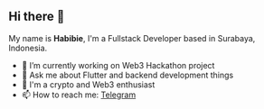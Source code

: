 ## Hi there 👋

My name is **Habibie**, I'm a Fullstack Developer based in Surabaya, Indonesia.

- 🔭 I’m currently working on Web3 Hackathon project
- 💬 Ask me about Flutter and backend development things
- 🔭 I'm a crypto and Web3 enthusiast
- 📫 How to reach me: [Telegram](https://t.me/Oxb3e)

<!--
**mrhabibie/mrhabibie** is a ✨ _special_ ✨ repository because its `README.md` (this file) appears on your GitHub profile.

Here are some ideas to get you started:

- 🔭 I’m currently working on ...
- 🌱 I’m currently learning ...
- 👯 I’m looking to collaborate on ...
- 🤔 I’m looking for help with ...
- 💬 Ask me about ...
- 📫 How to reach me: ...
- 😄 Pronouns: ...
- ⚡ Fun fact: ...
-->
